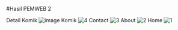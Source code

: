 #Hasil PEMWEB 2

Detail Komik
![image](https://github.com/DharmaAlamsyah/Pemograman-Web-2/assets/145315461/b3bfb434-6167-4284-b58f-29308dbc9d16)
Komik
![4](https://github.com/DharmaAlamsyah/Pemograman-Web-2/assets/145315461/0cb01e28-90a9-48f1-a4b6-53e5ac519aef)
Contact
![3](https://github.com/DharmaAlamsyah/Pemograman-Web-2/assets/145315461/6f292201-328c-4e99-be84-3509dc412d26)
About
![2](https://github.com/DharmaAlamsyah/Pemograman-Web-2/assets/145315461/75bd47b3-c9ce-4300-84ac-8cbef883cdc3)
Home
![1](https://github.com/DharmaAlamsyah/Pemograman-Web-2/assets/145315461/61f52aac-5a8d-418b-8bd0-d6182d32e10d)
